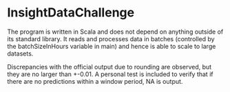 # InsightDataChallenge
The program is written in Scala and does not depend on anything outside of its standard library. It reads and processes data in batches (controlled by the batchSizeInHours variable in main) and hence is able to scale to large datasets.

Discrepancies with the official output due to rounding are observed, but they are no larger than +-0.01.
A personal test is included to verify that if there are no predictions within a window period, NA is output.
